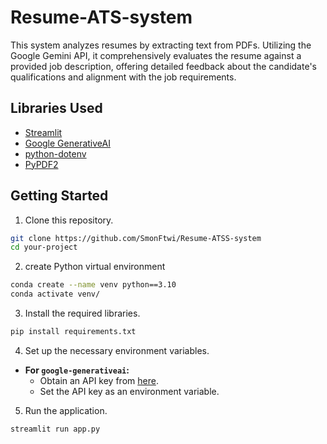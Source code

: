 # Resume-ATS-system

This system analyzes resumes by extracting text from PDFs. Utilizing the Google Gemini API, it comprehensively evaluates the resume against a provided job description, offering detailed feedback about the candidate's qualifications and alignment with the job requirements.

## Libraries Used

- [Streamlit](https://streamlit.io/)
- [Google GenerativeAI](https://example.com/generativeai)
- [python-dotenv](https://pypi.org/project/python-dotenv/)
- [PyPDF2](https://pythonhosted.org/PyPDF2/)

## Getting Started

1. Clone this repository.

```bash
git clone https://github.com/SmonFtwi/Resume-ATSS-system
cd your-project
```

2. create Python virtual environment

```bash
conda create --name venv python==3.10
conda activate venv/
```

3. Install the required libraries.

```bash
pip install requirements.txt
```

4. Set up the necessary environment variables.

- **For `google-generativeai`:**
  - Obtain an API key from [here](https://makersuite.google.com/app/apikey).
  - Set the API key as an environment variable.

5. Run the application.

```bash
streamlit run app.py
```
